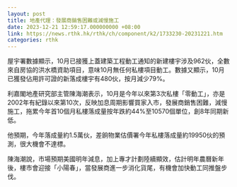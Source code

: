 ```yaml
---
layout: post
title: 地產代理：發展商銷售困難或減慢施工
date: 2023-12-21 12:59:17.000000000 +08:00
link: https://news.rthk.hk/rthk/ch/component/k2/1733230-20231221.htm
categories: rthk
---
```


屋宇署數據顯示，10月已接獲上蓋建築工程動工通知的新建樓宇涉及962伙，全數來自房協的洪水橋資助項目，意味10月無任何私樓項目動工。數據又顯示，10月已獲發佔用許可證的新落成樓宇有480伙，按月減少79%。

利嘉閣地產研究部主管陳海潮表示，10月是今年以來第3次私樓「零動工」，亦是2002年有紀錄以來第10次，反映加息周期影響買家入市，發展商銷售困難，減慢施工，拖累今年首10個月私樓落成量按年跌約44%至10570個單位，創8年同期新低。

他預期，今年落成量約1.5萬伙，差餉物業估價署今年私樓落成量約19950伙的預測，很大機會不達標。

陳海潮說，市場預期美國明年減息，加上專才計劃陸續顯效，估計明年農曆新年後，樓市會迎接「小陽春」，當發展商進一步消化貨尾，有機會加快動工同推盤步伐。
